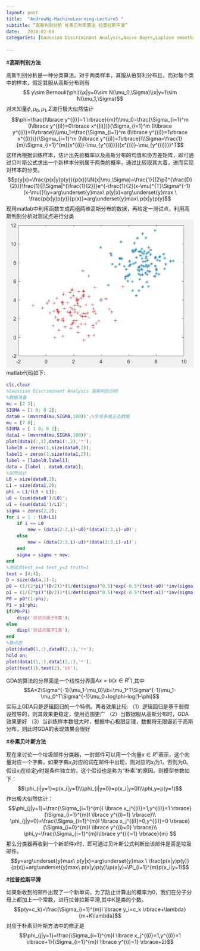 ```yaml
---
layout: post
title:  "AndrewNg-MachineLearning-Lecture5 "
subtitle: “高斯判别分析 朴素贝叶斯算法 拉普拉斯平滑”
date:   2018-02-09
categories: [Gaussian Discriminant Analysis,Naive Bayes,Laplace smoothing]

---
```

<script type="text/x-mathjax-config"> MathJax.Hub.Config({ tex2jax: {inlineMath: [['$','$'],['\\(','\\)']]} }); </script> <script type="text/javascript" async src="https://cdn.mathjax.org/mathjax/latest/MathJax.js?config=TeX-MML-AM_CHTML"> </script>

#**高斯判别方法**

高斯判别分析是一种分类算法。对于两类样本，其服从伯努利分布且，而对每个类中的样本，假定其服从高斯分布则有
$$ y\sim Bernouli(\phi)\\x|y=0\sim N(\mu_0,\Sigma)\\x|y=1\sim N(\mu_1,\Sigma)$$
对未知量$\phi,\mu_0,\mu_1,\Sigma$进行极大似然估计
$$\phi=\frac{I\lbrace y^{(i)}=1 \rbrace}{m}\\\mu_0=\frac{\Sigma_{i=1}^m (I\lbrace y^{(i)}=0\rbrace x^{(i)})}{\Sigma_{i=1}^m (I\lbrace y^{(i)}=0\rbrace}\\\mu_1=\frac{\Sigma_{i=1}^m (I\lbrace y^{(i)}=1\rbrace x^{(i)})}{\Sigma_{i=1}^m (I\lbrace y^{(i)}=1\rbrace}\\\Sigma=\frac{1}{m}\Sigma_{i=1}^{m}(x^{(i)}-\mu_{y^{(i)}})(x^{(i)}-\mu_{y^{(i)}})^T$$
这样再根据训练样本，估计出先验概率以及高斯分布的均值和协方差矩阵，即可通过贝叶斯公式求出一个新样本分别属于两类的概率，通过比较取其大着，进而实现对样本的分类。
$$p(y|x)=\frac{p(x|y)p(y)}{p(x)}\\N(x|\mu,\Sigma)=\frac{1}{(2\pi)^{\frac{D}{2}}}\frac{1}{|\Sigma|^{\frac{1}{2}}}e^{-\frac{1}{2}(x-\mu)^{T}\Sigma^{-1}(x-\mu)}\\y=arg\underset{y}max\ p(y|x)=arg\underset{y}max \ \frac{p(x|y)p(y)}{p(x)}=arg\underset{y}max\ p(x|y)p(y)$$
现用matlab中利用函数生成两组两维高斯分布的数据，再给定一测试点，利用高斯判别分析对测试点进行分类
![](https://raw.githubusercontent.com/NjuOwen/NjuOwen.github.io/master/img/2018-02-08-AndrewNg-MachineLearning-lec5/GDA.JPG)
matlab代码如下:
```matlab
clc,clear
%Gaussian Discriminant Analysis 高斯判别分析
%数据准备
mu = [2 3];
SIGMA = [1 0; 0 2];
data0 = (mvnrnd(mu,SIGMA,100))';%生成多维正态数据
mu = [7 8];
SIGMA = [ 1 0; 0 2];
data1 = (mvnrnd(mu,SIGMA,100))';
plot(data1(:,1),data1(:,2),'*');
label0 = zeros(1,size(data0,2));
label1 = zeros(1,size(data1,2));
label = [label0,label1];
data = [label ; data0,data1];
%似然估计
L0 = size(data0,2);
L1 = size(data1,2);
phi = L1/(L0 + L1);
u0 = (sum(data0')/L0)';
u1 = (sum(data1')/L1)';
sigma = zeros(2,2);
for i = 1 : (L0+L1)
    if i <= L0
        new = (data(2:3,i)-u0)*(data(2:3,i)-u0)';     
    else
        new = (data(2:3,i)-u1)*(data(2:3,i)-u1)';     
    end
    sigma = sigma + new;
end
%测试点test_x=4 test_y=3 truth=1
test = [4;4];
D = size(data,1)-1;
p0 = (1/(2*pi)^(D/2))*(1/det(sigma)^0.5)*exp(-0.5*(test-u0)'*inv(sigma)*(test-u0));
p1 = (1/(2*pi)^(D/2))*(1/det(sigma)^0.5)*exp(-0.5*(test-u1)'*inv(sigma)*(test-u1));
P0 = p0*(1-phi);
P1 = p1*phi;
if(P0>P1)
    disp('测试点属于0类');
else
    disp('测试点属于1类');
end
%散点图
plot(data0(1,:),data0(2,:),'r+');
hold on;
plot(data1(1,:),data1(2,:),'*');
plot(test(1),test(2),'bh');

```
GDA的算法的分界面是一个线性分界面$Ax=b(x\in R^n)$,其中
$$A=2\Sigma^{-1}(\mu_1-\mu_0)\\b=\mu_1^T\Sigma^{-1}\mu_1-\mu_0^T\Sigma^{-1}\mu_0+log\phi-log(1-\phi)$$
实际上GDA只是逻辑回归的一个特例。两者效果比较:
（1）逻辑回归是基于弱假设推导的，则其效果更稳定，使用范围更广
（2）当数据服从高斯分布时，GDA效果更好
（3）当训练样本数很大时，根据中心极限定理，数据将无限逼近于高斯分布，则此时GDA的表现效果会很好

#**朴素贝叶斯方法**

现在来讨论一个垃圾邮件分类器，一封邮件可以用一个向量$x\in R^n$表示，这个向量对应一个字典，如果字典$x_i$对应的词在邮件中出现，则对应的$x_i$为1，否则为0。假设$x_i$在给定$y$时是条件独立的，这个假设也是称为“朴素”的原因。则模型参数如下：
$$\phi_{i|y=1}=p(x_i|y=1)\\\phi_{i|y=0}=p(x_i|y=0)\\\phi_y=p(y=1)$$
作出极大似然估计：
$$\phi_{j|y=1}=\frac{\Sigma_{i=1}^{m}I \lbrace x_j^{(i)}=1,y^{(i)}=1 \rbrace}{\Sigma_{i=1}^{m}I \lbrace y^{(i)=1} \rbrace}\\ \phi_{j|y=0}=\frac{\Sigma_{i=1}^{m}I \lbrace x_j^{(i)}=0,y^{(i)}=0 \rbrace}{\Sigma_{i=0}^{m}I \lbrace y^{(i)=0} \rbrace}\\
\phi_y=\frac{\Sigma_{i=1}^{m}I\lbrace y^{(i)=1} \rbrace}{m} $$
那么分类器再收到一个新邮件$x$时，即可通过贝叶斯公式判断出该邮件是否是垃圾邮件。
$$y=arg\underset{y}max\ p(y|x)=arg\underset{y}max \ \frac{p(x|y)p(y)}{p(x)}=arg\underset{y}max\ p(x|y)p(y)\\p(x|y)=\Pi_{i=1}^{m}p(x_i|y=1)$$

#**拉普拉斯平滑**

如果新收到的邮件出现了一个新单词，为了防止计算出的概率为0，我们在分子分母上都加上一个常数，进行拉普拉斯平滑,其中K是类的个数。
$$p(y=c_k)=\frac{\Sigma_{i=1}^{m}I \lbrace y_i=c_k \rbrace+\lambda}{m+K\lambda}$$
对应于朴素贝叶斯方法中的修正是
$$\phi_{j|y=1}=\frac{\Sigma_{i=1}^{m}I \lbrace x_j^{(i)}=1,y^{(i)}=1 \rbrace+1}{\Sigma_{i=1}^{m}I \lbrace y^{(i)=1} \rbrace+2}$$
